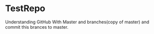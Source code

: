 # TestRepo
Understanding GitHub
With Master and branches(copy of master) and commit this brances to master.
